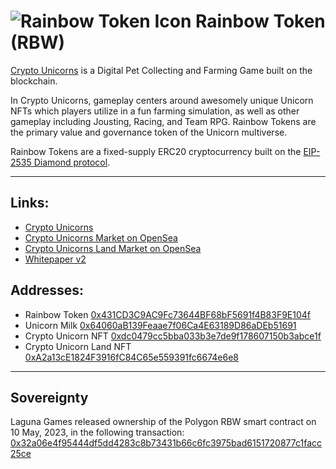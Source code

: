 # ![Rainbow Token Icon](https://arweave.net/2WsHDkuWD-st1_i-tin94XhNMVmnzIPdLXcRS0Ynq14) Rainbow Token (RBW)
[Crypto Unicorns](https://www.cryptounicorns.fun/) is a Digital Pet Collecting and Farming Game built on the blockchain.

In Crypto Unicorns, gameplay centers around awesomely unique Unicorn NFTs which players utilize in a fun farming simulation, as well as other gameplay including Jousting, Racing, and Team RPG. Rainbow Tokens are the primary value and governance token of the Unicorn multiverse.

Rainbow Tokens are a fixed-supply ERC20 cryptocurrency built on the [EIP-2535 Diamond protocol](https://github.com/mudgen/diamond-3-hardhat).

---
## Links:
* [Crypto Unicorns](https://www.cryptounicorns.fun/)
* [Crypto Unicorns Market on OpenSea](https://opensea.io/collection/crypto-unicorns-market)
* [Crypto Unicorns Land Market on OpenSea](https://opensea.io/collection/crypto-unicorns-land-market)
* [Whitepaper v2](https://whitepaper.cryptounicorns.fun/crypto-unicorns-whitepaper-v2/)


## Addresses:
* Rainbow Token
[0x431CD3C9AC9Fc73644BF68bF5691f4B83F9E104f](https://polygonscan.com/token/0x431CD3C9AC9Fc73644BF68bF5691f4B83F9E104f)
* Unicorn Milk
[0x64060aB139Feaae7f06Ca4E63189D86aDEb51691](https://polygonscan.com/address/0x64060aB139Feaae7f06Ca4E63189D86aDEb51691)
* Crypto Unicorn NFT
[0xdc0479cc5bba033b3e7de9f178607150b3abce1f](https://polygonscan.com/address/0xdc0479cc5bba033b3e7de9f178607150b3abce1f)
* Crypto Unicorn Land NFT
[0xA2a13cE1824F3916fC84C65e559391fc6674e6e8](https://polygonscan.com/address/0xa2a13ce1824f3916fc84c65e559391fc6674e6e8)

---

## Sovereignty
Laguna Games released ownership of the Polygon RBW smart contract on 10 May, 2023, in the following transaction: [0x32a06e4f95444df5dd4283c8b73431b66c6fc3975bad6151720877c1facc25ce](https://polygonscan.com/tx/0x32a06e4f95444df5dd4283c8b73431b66c6fc3975bad6151720877c1facc25ce)
